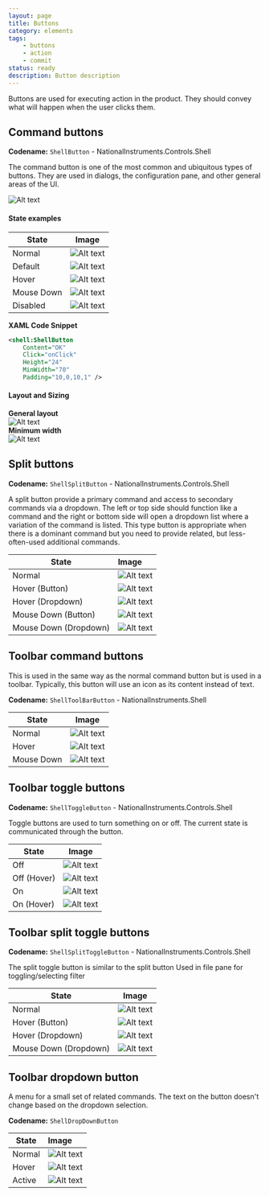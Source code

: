 ```yaml
---
layout: page
title: Buttons
category: elements
tags:
    - buttons
    - action
    - commit
status: ready
description: Button description
---
```

Buttons are used for executing action in the product. They should convey what will happen when the user clicks them.

## Command buttons
**Codename:** `ShellButton` - NationalInstruments.Controls.Shell 

The command button is one of the most common and ubiquitous types of buttons. They are used in dialogs, the configuration pane, and other general areas of the UI.

![Alt text](images/elements/buttons/button-normal.svg)   

#### State examples

| State         | Image         |
| ------------- |:-------------:|
| Normal        | ![Alt text](images/elements/buttons/button-normal.svg)        |
| Default       | ![Alt text](images/elements/buttons/button-default-action.svg)|
| Hover         | ![Alt text](images/elements/buttons/button-hover.svg)         |
| Mouse Down    | ![Alt text](images/elements/buttons/button-mouse-down.svg)    |
| Disabled      | ![Alt text](images/elements/buttons/button-disabled.svg)      |

**XAML Code Snippet**
```xml
<shell:ShellButton 
    Content="OK"
    Click="onClick" 
    Height="24" 
    MinWidth="70"
    Padding="10,0,10,1" />
```

#### Layout and Sizing
**General layout**  
![Alt text](images/elements/buttons/button-layout.svg)  
**Minimum width**  
![Alt text](images/elements/buttons/button-layout-minimum.svg)  

## Split buttons

**Codename:** `ShellSplitButton` - NationalInstruments.Controls.Shell

A split button provide a primary command and access to secondary commands via a dropdown. The left or top side should function like a command and the right or bottom side will open a dropdown list where a variation of the command is listed. This type button is appropriate when there is a dominant command but you need to provide related, but less-often-used additional commands.


| State                 | Image        |
| --------------------- |:-------------|
| Normal                | ![Alt text](images/elements/buttons/split-button-normal.svg)           |
| Hover (Button)        | ![Alt text](images/elements/buttons/split-button-hover-main.svg)       |
| Hover (Dropdown)      | ![Alt text](images/elements/buttons/split-button-hover-dropdown.svg)   |
| Mouse Down (Button)   | ![Alt text](images/elements/buttons/split-button-mouse-down-main.svg)  |
| Mouse Down (Dropdown) | ![Alt text](images/elements/buttons/split-button-active-dropdown.svg)  |

## Toolbar command buttons
This is used in the same way as the normal command button but is used in a toolbar. Typically, this button will use an icon as its content instead of text.

**Codename:** `ShellToolBarButton` - NationalInstruments.Shell

| State         | Image         | 
| ------------- |:-------------:| 
| Normal        | ![Alt text](images/elements/buttons/toolbar-button-normal.svg)        |
| Hover         | ![Alt text](images/elements/buttons/toolbar-button-hover.svg)         |
| Mouse Down    | ![Alt text](images/elements/buttons/toolbar-button-mouse-down.svg)    |

## Toolbar toggle buttons

**Codename:** `ShellToggleButton` - NationalInstruments.Controls.Shell

Toggle buttons are used to turn something on or off. The current state is communicated through the button.

| State       | Image         |
| ----------- |:-------------:|
| Off         | ![Alt text](images/elements/buttons/toggle-button-normal.svg)        |
| Off (Hover) | ![Alt text](images/elements/buttons/toggle-button-hover-normal.svg)  |
| On          | ![Alt text](images/elements/buttons/toggle-button-active.svg)        |
| On (Hover)  | ![Alt text](images/elements/buttons/toggle-button-hover-active.svg)  |

## Toolbar split toggle buttons

**Codename:** `ShellSplitToggleButton` - NationalInstruments.Controls.Shell

The split toggle button is similar to the split button
Used in file pane for toggling/selecting filter

| State                  | Image         |
| ---------------------- |---------------|
| Normal                 | ![Alt text](images/elements/buttons/toggle-split-button-normal.svg)              |
| Hover (Button)         | ![Alt text](images/elements/buttons/toggle-split-button-main-hover.svg)          |
| Hover (Dropdown)       | ![Alt text](images/elements/buttons/toggle-split-button-hover-dropdown.svg)      |
| Mouse Down (Dropdown)  | ![Alt text](images/elements/buttons/toggle-split-button-mousedown-dropdown.svg)  |

## Toolbar dropdown button

A menu for a small set of related commands. The text on the button doesn't change based on the dropdown selection.

**Codename:** `ShellDropDownButton`

| State         | Image         | 
| ------------- |:--------------| 
| Normal        | ![Alt text](images/elements/buttons/toolbar-dropdown-button-normal.svg)    |
| Hover         | ![Alt text](images/elements/buttons/toolbar-dropdown-button-hover.svg)     |
| Active        | ![Alt text](images/elements/buttons/toolbar-dropdown-button-active.svg)    |
